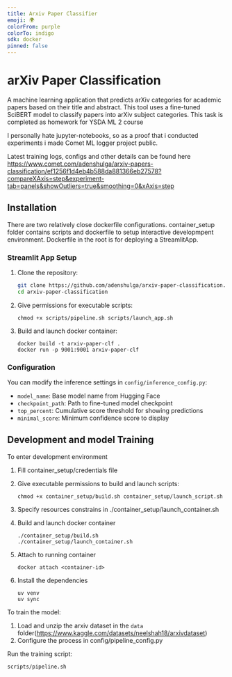 ```yaml
---
title: Arxiv Paper Classifier
emoji: 🌍
colorFrom: purple
colorTo: indigo
sdk: docker
pinned: false
---
```


# arXiv Paper Classification

A machine learning application that predicts arXiv categories for academic papers based on their title and abstract. This tool uses a fine-tuned SciBERT model to classify papers into arXiv subject categories. This task is completed as homework for YSDA ML 2 course

I personally hate jupyter-notebooks, so as a proof that i conducted experiments i made Comet ML logger project public.

Latest training logs, configs and other details can be found here https://www.comet.com/adenshulga/arxiv-papers-classification/ef1256f1d4eb4b588da881366eb27578?compareXAxis=step&experiment-tab=panels&showOutliers=true&smoothing=0&xAxis=step

## Installation

There are two relatively close dockerfile configurations. container_setup folder contains scripts and dockerfile to setup interactive developmpent environment. Dockerfile in the root is for deploying a StreamlitApp.

### Streamlit App Setup

1. Clone the repository:
   ```bash
   git clone https://github.com/adenshulga/arxiv-paper-classification.git
   cd arxiv-paper-classification
   ```

2. Give permissions for executable scripts:
    ```
    chmod +x scripts/pipeline.sh scripts/launch_app.sh
    ```

3. Build and launch docker container:
    ```
    docker build -t arxiv-paper-clf .
    docker run -p 9001:9001 arxiv-paper-clf
    ```


### Configuration

You can modify the inference settings in `config/inference_config.py`:

- `model_name`: Base model name from Hugging Face
- `checkpoint_path`: Path to fine-tuned model checkpoint
- `top_percent`: Cumulative score threshold for showing predictions
- `minimal_score`: Minimum confidence score to display

## Development and model Training

To enter development environment
1. Fill container_setup/credentials file

2. Give executable permissions to build and launch scripts:
    ```
    chmod +x container_setup/build.sh container_setup/launch_script.sh
    ```

3. Specify resources constrains in ./container_setup/launch_container.sh
 

4. Build and launch docker container
    ```
    ./container_setup/build.sh
    ./container_setup/launch_container.sh
    ```

5. Attach to running container
    ```
    docker attach <container-id>
    ```

6. Install the dependencies
    ```
    uv venv
    uv sync
    ```

To train the model:

1. Load and unzip the arxiv dataset in the `data` folder(https://www.kaggle.com/datasets/neelshah18/arxivdataset)
2. Configure the process in config/pipeline_config.py

Run the training script:
   ```
   scripts/pipeline.sh    
   ```
